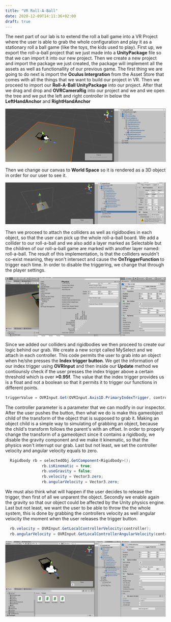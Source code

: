 ```yaml
---
title: "VR Roll-A-Ball"
date: 2020-12-09T14:11:36+02:00
draft: true
---
```


The next part of our lab is to extend the roll a ball game into a VR Project where the user is able to grab the whole configuration and play it as a stationary roll a ball game (like the toys, the kids used to play).
First up, we export the roll-a-ball project that we just made into a **UnityPackage** file so that we can import it into our new project.
Then we create a new project and import the package we just created, the package will implement all the assets as well as functionallity of our previous game.
The first thing we are going to do next is import the **Oculus Intergration** from the Asset Store that comes with all the things that we want to build our project in VR. Then we proceed to import our **Roll-A-Ball UnityPackage** into our project.
After that we drag and drop and **OVRCameraRig** into our project and we and we open the tree and we put the left and right controller in below the **LeftHandAnchor** and **RightHandAnchor**

![alt text](https://raw.githubusercontent.com/petrosKon/Kontrazis/master/static/images/Added%20Controller.PNG "Added controllers")

Then we change our canvas to **World Space** so it is rendered as a 3D object in order for our user to see it.

![alt text](https://raw.githubusercontent.com/petrosKon/Kontrazis/master/static/images/Canvas%20World%20Space.PNG "Canvas World Space")

Then we proceed to attach the colliders as well as rigidbodies in each object, so that the user can pick up the whole roll-a-ball board. We add a collider to our roll-a-ball and we also add a layer marked as Selectable but the children of our roll-a-ball game are marked with another layer named: roll-a-ball.
The result of this implementation, is that the colliders wouldn't co-exist meaning, they won't intersect and cause the **OnTriggerFunction** to trigger each time.
In order to disable the triggering, we change that through the player settings.

![alt text](https://raw.githubusercontent.com/petrosKon/Kontrazis/master/static/images/Layers%20%26%20Colliders.PNG "Layers & Colliders")

Since we added our colliders and rigidbodies we then proceed to create our logic behind our grab. We create a new script called MySelect and we attach in each controller.
This code permits the user to grab into an object when he/she presses the **Index trigger button**.
We get the information of our index trigger using **OVRInput** and then inside our **Update** method we contiounsly check if the user presses the index trigger above a certain threshold which is over **>0.95f**.
The value that the index trigger provides us is a float and not a boolean so that it permits it to trigger our functions in different points.

```C#
triggerValue = OVRInput.Get(OVRInput.Axis1D.PrimaryIndexTrigger, controller);
```

The controller parameter is a parameter that we can modify in our inspector.
After the user pushes the button, then what we do is make this gameobject child of the transform of the object that is supposed to grab it. Making an object child is a simple way to simulating of grabbing an object, because the child's transform follows the parent's with an offset.
In order to properly change the transform of a gameobject since it contains a rigidbody, we disable the gravity component and we make it kinematic, so that the physics won't interrupt our grab.
Last but not least, we set the controller velocity and angular velocity equals to zero.

```C#
  Rigidbody rb = selectedObj.GetComponent<Rigidbody>();
                rb.isKinematic = true;
                rb.useGravity = false;
                rb.velocity = Vector3.zero;
                rb.angularVelocity = Vector3.zero;
```

We must also think what will happen if the user decides to release the trigger, then first of all we unparent the object. Secondly we enable again the gravity so that our object could be affected by the Unity physics engine.
Last but not least, we want the user to be able to throw the the whole system, this is done by grabbing the controllers velocity as well angular velocity the moment when the user releases the trigger button.

```C#
  rb.velocity = OVRInput.GetLocalControllerVelocity(controller);
  rb.angularVelocity = OVRInput.GetLocalControllerAngularVelocity(controller);
```

![alt text](https://raw.githubusercontent.com/petrosKon/Kontrazis/master/static/images/Final%20Configuration.PNG "Final Configuration")
